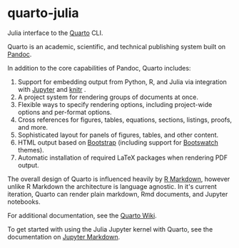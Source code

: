 # quarto-julia

Julia interface to the [Quarto](https://github.com/quarto-dev/quarto-cli/wiki) CLI.

Quarto is an academic, scientific, and technical publishing system built on [Pandoc](https://pandoc.org).

In addition to the core capabilities of Pandoc, Quarto includes:

1.  Support for embedding output from Python, R, and Julia via integration with [Jupyter](https://jupyter.org/) and [knitr](https://yihui.org/knitr/) .
2.  A project system for rendering groups of documents at once.
3.  Flexible ways to specify rendering options, including project-wide options and per-format options.
4.  Cross references for figures, tables, equations, sections, listings, proofs, and more.
5.  Sophisticated layout for panels of figures, tables, and other content.
6.  HTML output based on [Bootstrap](https://getbootstrap.com/) (including support for [Bootswatch](https://bootswatch.com/) themes).
7.  Automatic installation of required LaTeX packages when rendering PDF output.

The overall design of Quarto is influenced heavily by [R Markdown](https://rmarkdown.rstudio.com/), however unlike R Markdown the architecture is language agnostic. In it's current iteration, Quarto can render plain markdown, Rmd documents, and Jupyter notebooks.

For additional documentation, see the [Quarto Wiki](https://github.com/quarto-dev/quarto-cli/wiki).

To get started with using the Julia Jupyter kernel with Quarto, see the documentation on [Jupyter Markdown](https://github.com/quarto-dev/quarto-cli/wiki/Jupyter-Markdown).
